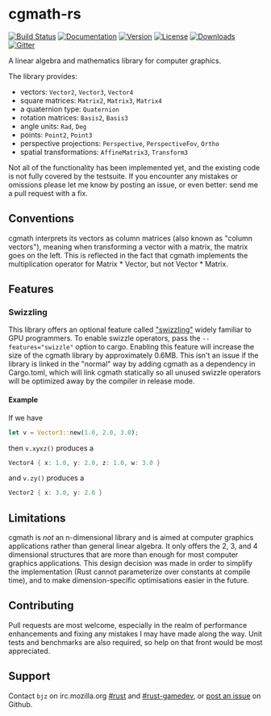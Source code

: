 # cgmath-rs

[![Build Status](https://travis-ci.org/rustgd/cgmath.svg?branch=master)](https://travis-ci.org/rustgd/cgmath)
[![Documentation](https://docs.rs/cgmath/badge.svg)](https://docs.rs/cgmath)
[![Version](https://img.shields.io/crates/v/cgmath.svg)](https://crates.io/crates/cgmath)
[![License](https://img.shields.io/crates/l/cgmath.svg)](https://github.com/rustgd/cgmath/blob/master/LICENSE)
[![Downloads](https://img.shields.io/crates/d/cgmath.svg)](https://crates.io/crates/cgmath)
[![Gitter](https://badges.gitter.im/brendanzab/cgmath.svg)](https://gitter.im/brendanzab/cgmath)

A linear algebra and mathematics library for computer graphics.

The library provides:

- vectors: `Vector2`, `Vector3`, `Vector4`
- square matrices: `Matrix2`, `Matrix3`, `Matrix4`
- a quaternion type: `Quaternion`
- rotation matrices: `Basis2`, `Basis3`
- angle units: `Rad`, `Deg`
- points: `Point2`, `Point3`
- perspective projections: `Perspective`, `PerspectiveFov`, `Ortho`
- spatial transformations: `AffineMatrix3`, `Transform3`

Not all of the functionality has been implemented yet, and the existing code
is not fully covered by the testsuite. If you encounter any mistakes or
omissions please let me know by posting an issue, or even better: send me a
pull request with a fix.

## Conventions

cgmath interprets its vectors as column matrices (also known as "column
vectors"), meaning when transforming a vector with a matrix, the matrix goes
on the left. This is reflected in the fact that cgmath implements the
multiplication operator for Matrix * Vector, but not Vector * Matrix.

## Features

### Swizzling
This library offers an optional feature called
["swizzling"](https://en.wikipedia.org/wiki/Swizzling_(computer_graphics))
widely familiar to GPU programmers. To enable swizzle operators, pass the
`--features="swizzle"` option to cargo. Enabling this feature will increase
the size of the cgmath library by approximately 0.6MB. This isn't an
issue if the library is linked in the "normal" way by adding cgmath as a
dependency in Cargo.toml, which will link cgmath statically so all unused
swizzle operators will be optimized away by the compiler in release mode.

#### Example
If we have
```rust
let v = Vector3::new(1.0, 2.0, 3.0);
```
then `v.xyxz()` produces a
```rust
Vector4 { x: 1.0, y: 2.0, z: 1.0, w: 3.0 }
```
and `v.zy()` produces a
```rust
Vector2 { x: 3.0, y: 2.0 }
```

## Limitations

cgmath is _not_ an n-dimensional library and is aimed at computer graphics
applications rather than general linear algebra. It only offers the 2, 3, and
4 dimensional structures that are more than enough for most computer graphics
applications. This design decision was made in order to simplify the
implementation (Rust cannot parameterize over constants at compile time), and to
make dimension-specific optimisations easier in the future.

## Contributing

Pull requests are most welcome, especially in the realm of performance
enhancements and fixing any mistakes I may have made along the way. Unit tests
and benchmarks are also required, so help on that front would be most
appreciated.

## Support

Contact `bjz` on irc.mozilla.org [#rust](http://mibbit.com/?server=irc.mozilla.org&channel=%23rust)
and [#rust-gamedev](http://mibbit.com/?server=irc.mozilla.org&channel=%23rust-gamedev),
or [post an issue](https://github.com/bjz/cgmath/issues/new) on Github.
